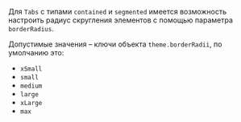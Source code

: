 Для `Tabs` с типами `contained` и `segmented` имеется возможность настроить радиус скругления элементов
с помощью параметра `borderRadius`.

Допустимые значения – ключи объекта `theme.borderRadii`, по умолчанию это:
- `xSmall`
- `small`
- `medium`
- `large`
- `xLarge`
- `max`
